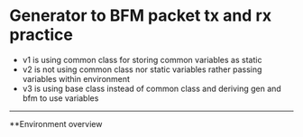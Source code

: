 # Generator to BFM packet tx and rx practice
- v1 is using common class for storing common variables as static
- v2 is not using common class nor static variables rather passing variables within environment
- v3 is using base class instead of common class and deriving gen and bfm to use variables

---
**Environment overview
